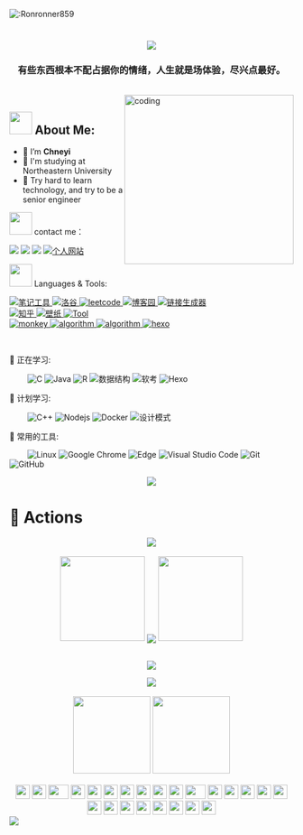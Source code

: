 ![:Ronronner859](https://count.getloli.com/get/@:Ronronner859?theme=gelbooru.com)
<h1 align="center">
	<a href="https://sunguoqi.com/">
		<img src="https://readme-typing-svg.herokuapp.com/?lines=console.log(%22Hello%2C%20World!%22);感谢你的点赞，祝屏幕前的朋友萌生活愉快!&center=true&size=20">
	</a>
</h1>
<h3 align="center"> 有些东西根本不配占据你的情绪，人生就是场体验，尽兴点最好。 </h3>
<br>
<img align="right" alt="coding" width="300" src="https://media.giphy.com/media/lP8xu5t2DLGG045H8F/giphy.gif">

## <img src="https://media.giphy.com/media/WUlplcMpOCEmTGBtBW/giphy.gif" width="40"> **About Me:**
- 🔭 I’m **Chneyi**
- 🌱 I'm studying at Northeastern University
- 👯 Try hard to learn technology, and try to be a senior engineer
<p><img src="https://media.giphy.com/media/LnQjpWaON8nhr21vNW/giphy.gif" width="40"> contact me：</P>
<p align="left">
 <!-- Github徽章 -->
  <a href="https://github.com/Ronronner859" target="_blank"><img src="https://img.shields.io/badge/GitHub-Ronronner859-brightgreen"></a>
  <!-- Gitee徽章 -->
  <a href="https://gitee.com/Kobe_mrcy" target="_blank"><img src="https://img.shields.io/badge/Gitee-Ronronner859-orange"></a>
  <!-- CSDN徽章 -->
 <a href="https://blog.csdn.net/qq_51714990?type=blog" target="_blank"><img src="https://img.shields.io/badge/CSDN-%E4%B8%AA%E4%BA%BA%E5%8D%9A%E5%AE%A2-yellow"></a>
 
  <!-- 个人网站徽章 -->
  <a href="http://www.jaychenyi.top/" target="_blank">
    <img src="https://img.shields.io/badge/website-%E4%B8%AA%E4%BA%BA%E7%BD%91%E7%AB%99-blue" alt="个人网站">
  </a>
</p>
<p><img src="https://media.giphy.com/media/j2pOGeGYKe2xCCKwfi/giphy.gif" width="40"> Languages & Tools:</P>
<!-- 徽章start -->
<p align="left">
 
  <!-- 笔记工具徽章 -->
   <a href="" target="_blank">
    <img src="https://img.shields.io/badge/%E7%AC%94%E8%AE%B0%E5%B7%A5%E5%85%B7-Typora-lightgrey" alt="笔记工具">
  </a>
  <!--洛谷徽章 -->
  <a href="https://www.luogu.com.cn/" target="_blank">
    <img src="https://img.shields.io/badge/%E5%88%B7%E9%A2%98%E5%B7%A5%E5%85%B7-%E6%B4%9B%E8%B0%B7-brightgreen" alt="洛谷">
  </a>
  <!-- leetcode徽章 -->
  <a href="https://leetcode.cn/leetbook/" target="_blank">
    <img src="https://img.shields.io/badge/leetcode-%E5%8A%9B%E7%A5%9E-red" alt="leetcode">
  </a>
    <!-- 博客园徽章 -->
  <a href="https://www.cnblogs.com/hhhcy/" target="_blank">
    <img src="https://img.shields.io/badge/%E5%8D%9A%E5%AE%A2%E5%9B%AD-blog-orange" alt="博客园">
  </a>
 
  <a href="https://shields.io/" target="_blank">
    <img src="https://img.shields.io/badge/io-%E9%93%BE%E6%8E%A5%E7%94%9F%E6%88%90%E5%99%A8-yellowgreen" alt="链接生成器">
  </a>
  <br>
   <a href="https://www.zhihu.com/people/long-ran-59-11" target="_blank">
    <img src="https://img.shields.io/badge/%E4%B9%8B%E4%BA%86%E4%B8%AA%E4%B9%8E-%E7%9F%A5%E4%B9%8E-blue" alt="知乎">
  </a>
  <a href="https://wallhaven.cc/" target="_blank">
    <img src="https://img.shields.io/badge/%E5%A3%81%E7%BA%B8%E6%94%B6%E8%97%8F-%E5%A3%81%E7%BA%B8-purple" alt="壁纸">
  </a>
  <a href="https://dartools.com/#term-223" target="_blank">
    <img src="https://img.shields.io/badge/%E5%B7%A5%E5%85%B7%E8%BE%BE%E4%BA%BA-Tool's%20got%20talent-white" alt="Tool">
  </a>
  <br>
   <a href="https://chrome.zzzmh.cn/#/index" target="_blank">
    <img src="https://img.shields.io/badge/%E6%B2%B9%E7%8C%B4yyds-Grease%20monkey-black" alt="monkey">
  </a>
  <a href="https://visualgo.net/zh" target="_blank">
    <img src="https://img.shields.io/badge/%E5%8A%A8%E6%80%81%E7%AE%97%E6%B3%95-algorithm-green" alt="algorithm">
  </a>
     <a href="https://www.runoob.com/" target="_blank">
    <img src="https://img.shields.io/badge/%E8%8F%9C%E9%B8%9F%E6%95%99%E7%A8%8B-%E7%9F%A5%E8%AF%86%E6%90%9C%E7%B4%A2-green" alt="algorithm">
  </a>
    <a href="https://hexo.io/zh-cn/" target="_blank">
    <img src="https://img.shields.io/badge/Hexo-github-lightgrey" alt="hexo">
  </a>
  <!-- 访客徽章 -->
<!--  <img src="https://visitor-badge.glitch.me/badge?page_id=Ronronner859&left_color=green&right_color=red"> -->
</p>
<!-- 徽章end -->
<br>

💪 正在学习: 

&emsp;&emsp;
![C](https://img.shields.io/badge/c-%2300599C.svg?style=flat-square&logo=c&logoColor=white)
![Java](https://img.shields.io/badge/-java-yellow?style=flat-square&logo=java)
![R](https://img.shields.io/badge/r-%23276DC3.svg?style=flat-square&logo=r&logoColor=white)
![数据结构](https://img.shields.io/badge/%E6%95%B0%E6%8D%AE%E7%BB%93%E6%9E%84-%20%20The%20data%20structure-red)
![软考](https://img.shields.io/badge/%E5%87%86%E5%A4%87%E8%BD%AF%E8%80%83-Soft%20test-green)
![Hexo](https://img.shields.io/badge/Hexo-github-lightgrey)

🧠 计划学习:

&emsp;&emsp;
![C++](https://img.shields.io/badge/-C++-00599C?style=flat-square&logo=c)
![Nodejs](https://img.shields.io/badge/-Nodejs-c0ebd?style=flat-square&logo=Node.js)
![Docker](https://img.shields.io/badge/-Docker-FCC624?style=flat-square&logo=docker)
![设计模式](https://img.shields.io/badge/%E8%AE%BE%E8%AE%A1%E6%A8%A1%E5%BC%8F-Design%20patterns-brightgreen)

🧰 常用的工具:

&emsp;&emsp; 
![Linux](https://img.shields.io/badge/Linux-FCC624?style=style=flat-square&logo=linux&logoColor=black)
![Google Chrome](https://img.shields.io/badge/Chrome-4285F4?style=flat-square&logo=GoogleChrome&logoColor=white)
![Edge](https://img.shields.io/badge/Edge-0078D7?style=flat-square&logo=Microsoft-edge&logoColor=white)
![Visual Studio Code](https://img.shields.io/badge/-Visual%20Studio%20Code-007ACC?style=flat-square&logo=Visual%20Studio%20Code&logoColor=fff)
![Git](https://img.shields.io/badge/-Git-FCC624?style=flat-square&logo=git)
![GitHub](https://img.shields.io/badge/-GitHub-pink?style=flat-square&logo=github)


<!-- just img -->
<div align="center"><img src="https://cdn.jsdelivr.net/gh/sun0225SUN/photos/images/202110311924844.png" /></div>

# 🚀 Actions
<!-- Github奖杯🏆start -->
<div align="center"> <img src="https://github-profile-trophy.vercel.app/?username=Ronronner859&theme=onedark&row=1&column=6&no-frame=true&no-bg=true"> </div>
<!-- Github奖杯🏆end -->
<br>
<!-- Github连续打卡start -->
<div align="center">
  <img width="150" src="https://cdn.jsdelivr.net/gh/sun0225SUN/photos/images/202108300310676.png" />
  <img align="center" src="https://github-readme-streak-stats.herokuapp.com/?user=Ronronner859&theme=dark&hide_border=true" />
  <img width="150" src="https://cdn.jsdelivr.net/gh/sun0225SUN/photos/images/202108300312623.png" />
</div>
<br>
<p align = "center"><img src="https://github.com/Ronronner859/The-university-record/blob/main/code.gif"/></p>
<div align="center">
	<img src="https://metrics.lecoq.io/Ronronner859?template=classic&config.timezone=Asia%2FShanghai">
</div>
<!-- Github连续打卡end -->

<br>
<!-- 统计卡片start -->
<div align="center">
  <img height="137px" src="https://github-readme-stats.vercel.app/api?username=Ronronner859&hide_title=true&hide_border=true&show_icons=trueline_height=21&text_color=000&icon_color=000&bg_color=0,ea6161,ffc64d,fffc4d,52fa5a&theme=graywhite" />
  <img height="137px" src="https://github-readme-stats.vercel.app/api/top-langs/?username=Ronronner859&hide_title=true&hide_border=true&layout=compact&langs_count=6&text_color=000&icon_color=fff&bg_color=0,52fa5a,4dfcff,c64dff&theme=graywhite" />
</div>
<!-- 统计卡片end -->
<br>
  <div align="center">
    <img src="https://cultofthepartyparrot.com/parrots/hd/githubparrot.gif" width="25" height="25"/>
    <img src="https://cultofthepartyparrot.com/flags/hd/iranparrot.gif" width="25" height="25"/>
    <img src="https://cultofthepartyparrot.com/parrots/asyncparrot.gif" width="36" height="25"/>
    <img src="https://cultofthepartyparrot.com/parrots/exceptionallyfastparrot.gif" width="25" height="25"/>
    <img src="https://cultofthepartyparrot.com/parrots/hd/60fpsparrot.gif" width="25" height="25"/>
    <img src="https://cultofthepartyparrot.com/parrots/hd/jumpingparrot.gif" width="25" height="25"/>
    <img src="https://cultofthepartyparrot.com/parrots/hd/opensourceparrot.gif" width="25" height="25"/>
    <img src="https://cultofthepartyparrot.com/parrots/hd/dealwithitnowparrot.gif" width="25" height="25"/>
    <img src="https://cultofthepartyparrot.com/parrots/hd/hypnoparrotlight.gif" width="25" height="25"/>
    <img src="https://cultofthepartyparrot.com/parrots/databaseparrot.gif" width="25" height="25"/>
    <img src="https://cultofthepartyparrot.com/parrots/fixparrot.gif" width="36" height="25"/>
    <img src="https://cultofthepartyparrot.com/parrots/hd/laptop_parrot.gif" width="25" height="25"/>
    <img src="https://cultofthepartyparrot.com/parrots/hd/spinningparrot.gif" width="25" height="25"/>
    <img src="https://cultofthepartyparrot.com/parrots/hd/levitationparrot.gif" width="25" height="25"/>
    <img src="https://cultofthepartyparrot.com/parrots/hd/meldparrot.gif" width="25" height="25"/>
    <img src="https://cultofthepartyparrot.com/parrots/slomoparrot.gif" width="25" height="25"/>
    <img src="https://cultofthepartyparrot.com/parrots/hd/moonwalkingparrot.gif" width="25" height="25"/>
    <img src="https://cultofthepartyparrot.com/parrots/hd/stableparrot.gif" width="25" height="25"/>
    <img src="https://cultofthepartyparrot.com/parrots/hd/scienceparrot.gif" width="25" height="25"/>
    <img src="https://cultofthepartyparrot.com/parrots/hd/pirateparrot.gif" width="25" height="25"/>
    <img src="https://cultofthepartyparrot.com/parrots/hd/footballparrot.gif" width="25" height="25"/>
    <img src="https://cultofthepartyparrot.com/parrots/hd/illuminatiparrot.gif" width="25" height="25"/>
    <img src="https://cultofthepartyparrot.com/parrots/hd/hypnoparrotdark.gif" width="25" height="25"/>
    <img src="https://cultofthepartyparrot.com/parrots/hd/mustacheparrot.gif" width="25" height="25"/>
</div>
<img src="https://activity-graph.herokuapp.com/graph?username=Ronronner859&theme=dracula">


